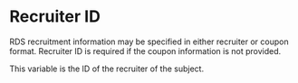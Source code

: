 # Recruiter ID

RDS recruitment information may be specified in either recruiter or coupon format.
Recruiter ID is required if the coupon information is not provided.

This variable is the ID of the recruiter of the subject. 
